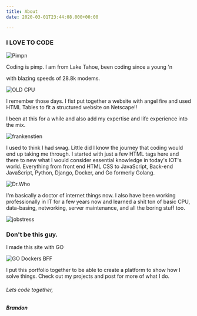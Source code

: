 ```yaml
---
title: About
date: 2020-03-01T23:44:08.000+00:00

---
```

### I LOVE TO CODE

![Pimpn](https://rlv.zcache.com/pimpin_ho_sale_poster-r6a3cf85f43234f4f8918e0a694277b7d_wvy_8byvr_307.jpg "Code Pimpn")

Coding is pimp. I am from Lake Tahoe, been coding since a young 'n 

with blazing speeds of 28.8k modems.

![OLD CPU](https://i.ytimg.com/vi/9A_87McOp54/maxresdefault.jpg "What about bakery.net :)")

I remember those days. I fist put together a website with angel fire and used HTML Tables to fit a structured website on Netscape!!

I been at this for a while and also add my expertise and life experience into the mix.

![frankenstien](https://i.ytimg.com/vi/FwWOt-gYarg/maxresdefault.jpg "Im a little bit of everything!")

I used to think I had swag. Little did I know the journey that coding would end up taking me through. I started with just a few HTML tags here and there to new what I would consider essential knowledge in today's IOT's world. Everything from front end HTML CSS to JavaScript, Back-end JavaScript, Python, Django, Docker, and Go formerly Golang. 

![Dr.Who](https://i.ytimg.com/vi/MAYeJgRfhV4/maxresdefault.jpg "I feel like this guy")

I'm basically a doctor of internet things now. I also have been working professionally in IT for a few years now and learned a shit ton of basic CPU, data-basing, networking, server maintenance, and all the boring stuff too.

![jobstress](https://i.ytimg.com/vi/Zib2jAuMw_0/hqdefault.jpg "Took me 10 hours to write that fuckn report IQUIT!!")

### Don't be this guy. 

I made this site with GO

![](https://res.cloudinary.com/practicaldev/image/fetch/s--J3E8KS70--/c_limit%2Cf_auto%2Cfl_progressive%2Cq_auto%2Cw_880/https://cdn-images-1.medium.com/max/1024/1%2AE33brkN6zivLSb-D9i-CdQ.png "GO Dockers BFF ")

I put this portfolio together to be able to create a platform to show how I solve things. Check out my projects and post for more of what I do.

###### Lets code together,

##### Brandon